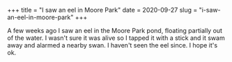 +++
title = "I saw an eel in Moore Park"
date = 2020-09-27
slug = "i-saw-an-eel-in-moore-park"
+++

A few weeks ago I saw an eel in the Moore Park pond, floating partially
out of the water. I wasn't sure it was alive so I tapped it with a stick
and it swam away and alarmed a nearby swan. I haven't seen the eel since.
I hope it's ok.
